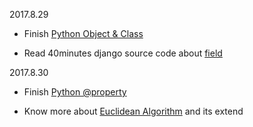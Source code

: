 2017.8.29
- Finish [Python Object & Class](https://www.programiz.com/python-programming/operator-overloading)

- Read 40minutes django source code about [field](https://github.com/django/django/blob/master/django/db/models/fields/__init__.py)

2017.8.30
- Finish [Python @property](https://www.programiz.com/python-programming/property)

- Know more about [Euclidean Algorithm](http://sites.math.rutgers.edu/~greenfie/gs2004/euclid.html) and its extend 
